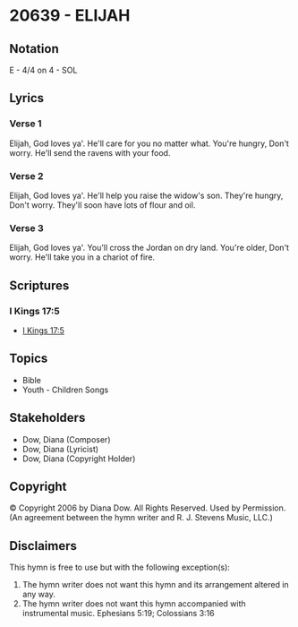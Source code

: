 # 20639 - ELIJAH

## Notation

E - 4/4 on 4 - SOL

## Lyrics

### Verse 1

Elijah, God loves ya'. He'll care for you no matter what. You're hungry, Don't worry. He'll send the ravens with your food.

### Verse 2

Elijah, God loves ya'. He'll help you raise the widow's son. They're hungry, Don't worry. They'll soon have lots of flour and oil.

### Verse 3

Elijah, God loves ya'. You'll cross the Jordan on dry land. You're older, Don't worry. He'll take you in a chariot of fire.


## Scriptures

### I Kings 17:5

- [I Kings 17:5](https://www.biblegateway.com/passage/?search=I%20Kings%2017%3A5)


## Topics

- Bible
- Youth - Children Songs

## Stakeholders

- Dow, Diana (Composer)
- Dow, Diana (Lyricist)
- Dow, Diana (Copyright Holder)

## Copyright

© Copyright 2006 by Diana Dow. All Rights Reserved. Used by Permission.
(An agreement between the hymn writer and R. J. Stevens Music, LLC.)

## Disclaimers

This hymn is free to use but with the following exception(s):
1. The hymn writer does not want this hymn and its arrangement altered in any way.
2. The hymn writer does not want this hymn accompanied with instrumental music.
Ephesians 5:19; Colossians 3:16

